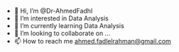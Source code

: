 - 👋 Hi, I’m @Dr-AhmedFadhl
- 👀 I’m interested in Data Analysis
- 🌱 I’m currently learning Data Analysis
- 💞️ I’m looking to collaborate on ...
- 📫 How to reach me ahmed.fadlelrahman@gmail.com

<!---
Dr-AhmedFadhl/Dr-AhmedFadhl is a ✨ special ✨ repository because its `README.md` (this file) appears on your GitHub profile.
You can click the Preview link to take a look at your changes.
--->
